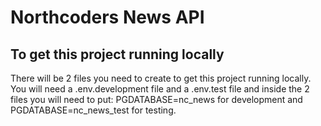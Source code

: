 # Northcoders News API

## To get this project running locally

There will be 2 files you need to create to get this project running locally.
You will need a .env.development file and a .env.test file and inside the 2 files you will need to put: PGDATABASE=nc_news for development
and PGDATABASE=nc_news_test for testing.
